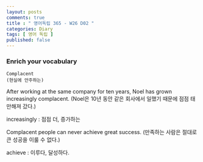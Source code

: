 ```yaml
---
layout: posts
comments: true
title : " 영어독립 365 - W26 D02 "
categories: Diary
tags: [ 영어 독립 ]
published: false
---
```


### Enrich your vocabulary

```text
Complacent
(현실에 안주하는)
```

After working at the same company for ten years, Noel has grown increasingly complacent.
(Noel은 10년 동안 같은 회사에서 일했기 때문에 점점 태만해져 갔다.)

increasingly
 : 점점 더, 증가하는

Complacent people can never achieve great success.
(만족하는 사람은 절대로 큰 성공을 이룰 수 없다.)

achieve
 : 이루다, 달성하다.
